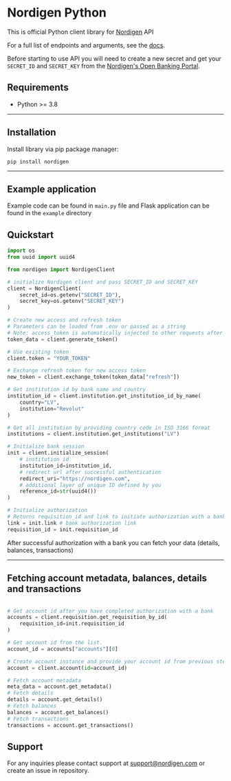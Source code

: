 # Nordigen Python

This is official Python client library for [Nordigen](https://nordigen.com/en) API

For a full list of endpoints and arguments, see the [docs](https://nordigen.com/en/account_information_documenation/api-documention/overview/).

Before starting to use API you will need to create a new secret and get your `SECRET_ID` and `SECRET_KEY` from the [Nordigen's Open Banking Portal](https://ob.nordigen.com/user-secrets/).

## Requirements

* Python >= 3.8

---

## Installation

Install library via pip package manager:

```
pip install nordigen
```
---
## Example application

Example code can be found in `main.py` file and Flask application can be found in the `example` directory

## Quickstart


```python
import os
from uuid import uuid4

from nordigen import NordigenClient

# initialize Nordigen client and pass SECRET_ID and SECRET_KEY
client = NordigenClient(
    secret_id=os.getenv("SECRET_ID"),
    secret_key=os.getenv("SECRET_KEY")
)

# Create new access and refresh token
# Parameters can be loaded from .env or passed as a string
# Note: access_token is automatically injected to other requests after you successfully obtain it
token_data = client.generate_token()

# Use existing token
client.token = "YOUR_TOKEN"

# Exchange refresh token for new access token
new_token = client.exchange_token(token_data["refresh"])

# Get institution id by bank name and country
institution_id = client.institution.get_institution_id_by_name(
    country="LV",
    institution="Revolut"
)

# Get all institution by providing country code in ISO 3166 format
institutions = client.institution.get_institutions("LV")

# Initialize bank session
init = client.initialize_session(
    # institution id
    institution_id=institution_id,
    # redirect url after successful authentication
    redirect_uri="https://nordigen.com",
    # additional layer of unique ID defined by you
    reference_id=str(uuid4())
)

# Initialize authorization
# Returns requisition_id and link to initiate authorization with a bank
link = init.link # bank authorization link
requisition_id = init.requisition_id
```

After successful authorization with a bank you can fetch your data (details, balances, transactions)

---

## Fetching account metadata, balances, details and transactions

```python

# Get account id after you have completed authorization with a bank
accounts = client.requisition.get_requisition_by_id(
    requisition_id=init.requisition_id
)

# Get account id from the list.
account_id = accounts["accounts"][0]

# Create account instance and provide your account id from previous step
account = client.account(id=account_id)

# Fetch account metadata
meta_data = account.get_metadata()
# Fetch details
details = account.get_details()
# Fetch balances
balances = account.get_balances()
# Fetch transactions
transactions = account.get_transactions()

```

## Support

For any inquiries please contact support at [support@nordigen.com](support@nordigen.com) or create an issue in repository.
